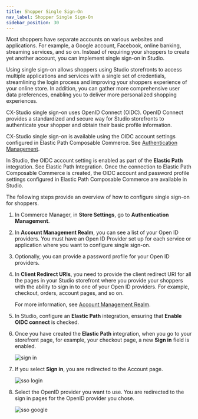 ```yaml
---
title: Shopper Single Sign-On
nav_label: Shopper Single Sign-On
sidebar_position: 30
---
```


Most shoppers have separate accounts on various websites and applications. For example, a Google account, Facebook, online banking, streaming services, and so on. Instead of requiring your shoppers to create yet another account, you can implement single sign-on in Studio. 

Using single sign-on allows shoppers using Studio storefronts to access multiple applications and services with a single set of credentials, streamlining the login process and improving your shoppers experience of your online store. In addition, you can gather more comprehensive user data preferences, enabling you to deliver more personalized shopping experiences. 

CX-Studio single sign-on uses OpenID Connect (OIDC). OpenID Connect provides a standardized and secure way for Studio storefronts to authenticate your shopper and obtain their basic profile information. 

CX-Studio single sign-on is available using the OIDC account settings configured in Elastic Path Composable Commerce. See [Authentication Management](/docs/commerce-cloud/authentication/single-sign-on/authentication#account-management-realm). 

In Studio, the OIDC account setting is enabled as part of the **Elastic Path** integration. See Elastic Path Integration. Once the connection to Elastic Path Composable Commerce is created, the OIDC account and password profile settings configured in Elastic Path Composable Commerce are available in Studio.

The following steps provide an overview of how to configure single sign-on for shoppers.

1. In Commerce Manager, in **Store Settings**, go to **Authentication Management**. 
2. In **Account Management Realm**, you can see a list of your Open ID providers. You must have an Open ID Provider set up for each service or application where you want to configure single sign-on.
3. Optionally, you can provide a password profile for your Open ID providers. 
4. In **Client Redirect URIs**, you need to provide the client redirect URI for all the pages in your Studio storefront where you provide your shoppers with the ability to sign in to one of your Open ID providers. For example, checkout, orders, account pages, and so on.

    For more information, see [Account Management Realm](/docs/commerce-cloud/authentication/single-sign-on/authentication).

5. In Studio, configure an **Elastic Path** integration, ensuring that **Enable OIDC connect** is checked.
6. Once you have created the **Elastic Path** integration, when you go to your storefront page, for example, your checkout page, a new **Sign in** field is enabled.

    ![sign in](/assets/studio/signin.png)

7. If you select **Sign in**, you are redirected to the Account page.

    ![sso login](/assets/studio/sso-login.png)

8. Select the OpenID provider you want to use. You are redirected to the sign in pages for the OpenID provider you chose.

    ![sso google](/assets/studio/sso-google.png)

    









